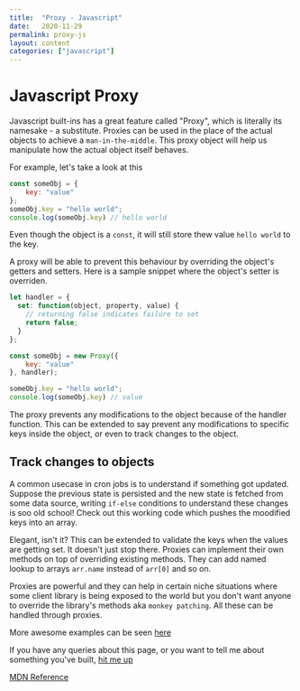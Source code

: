```yaml
---
title:  "Proxy - Javascript"
date:   2020-11-29
permalink: proxy-js
layout: content
categories: ["javascript"]
---
```

# Javascript Proxy

Javascript built-ins has a great feature called "Proxy", which is literally its namesake - a substitute. Proxies can be used in the place of the actual objects to achieve a `man-in-the-middle`. This proxy object will help us manipulate how the actual object itself behaves.

For example, let's take a look at this

```javascript
const someObj = {
    key: "value"
};
someObj.key = "hello world";
console.log(someObj.key) // hello world
```
Even though the object is a `const`, it will still store thew value `hello world` to the key. 

A proxy will be able to prevent this behaviour by overriding the object's getters and setters. Here is a sample snippet where the object's setter is overriden.

```javascript
let handler = {
  set: function(object, property, value) {
    // returning false indicates failure to set
    return false;
  }
};

const someObj = new Proxy({
    key: "value"
}, handler);

someObj.key = "hello world";
console.log(someObj.key) // value

```

The proxy prevents any modifications to the object because of the handler function. This can be extended to say prevent any modifications to specific keys inside the object, or even to track changes to the object. 


## Track changes to objects

A common usecase in cron jobs is to understand if something got updated. Suppose the previous state is persisted and the new state is fetched from some data source, writing `if-else` conditions to understand these changes is soo old school! Check out this working code which pushes the moodified keys into an array. 

<script src="https://gist.github.com/ayrusme/e57add78329fdae2c06940e409efdb8e.js"></script>

Elegant, isn't it? This can be extended to validate the keys when the values are getting set. It doesn't just stop there. Proxies can implement their own methods on top of overriding existing methods. They can add named lookup to arrays `arr.name` instead of `arr[0]` and so on. 

Proxies are powerful and they can help in certain niche situations where some client library is being exposed to the world but you don't want anyone to override the library's methods aka `monkey patching`. All these can be handled through proxies. 

More awesome examples can be seen [here](https://github.com/mikaelbr/awesome-es2015-proxy)

If you have any queries about this page, or you want to tell me about something you've built, [hit me up](mailto:hello@suryaraman.dev)

[MDN Reference](https://developer.mozilla.org/en-US/docs/Web/JavaScript/Reference/Global_Objects/Proxy)